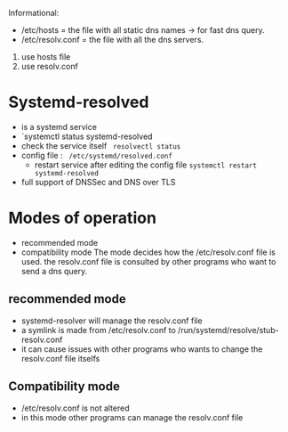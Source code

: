 Informational:
- /etc/hosts = the file with all static dns names -> for fast dns query.
- /etc/resolv.conf = the file with all the dns servers.

1. use hosts file
2. use resolv.conf

# Systemd-resolved
- is a systemd service
- `systemctl status systemd-resolved
- check the service itself ` resolvectl status`
- config file : ` /etc/systemd/resolved.conf`
	- restart service after editing the config file `systemctl restart systemd-resolved`
- full support of DNSSec and DNS over TLS
# Modes of operation
- recommended mode
- compatibility mode
The mode decides how the /etc/resolv.conf file is used. the resolv.conf file is consulted by other programs who want to send a dns query.
## recommended mode
- systemd-resolver will manage the resolv.conf file
- a symlink is made from /etc/resolv.conf to /run/systemd/resolve/stub-resolv.conf
- it can cause issues with other programs who wants to change the resolv.conf file itselfs

## Compatibility mode
- /etc/resolv.conf is not altered
- in this mode other programs can manage the resolv.conf file